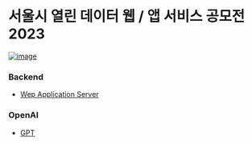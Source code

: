 # 서울시 열린 데이터 웹 / 앱 서비스 공모전 2023
[![image](https://user-images.githubusercontent.com/118493627/230771019-846ead77-1796-4896-980f-7d84a3f8591b.png)](https://data.seoul.go.kr/#)

### Backend
- [Wep Application Server](./backend/README.md)

### OpenAI
- [GPT](./GPT/README.md)

